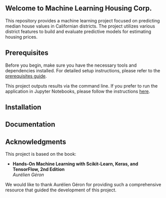 ## Welcome to Machine Learning Housing Corp.

This repository provides a machine learning project focused on predicting median house values in Californian districts. The project utilizes various district features to build and evaluate predictive models for estimating housing prices.

## Prerequisites

Before you begin, make sure you have the necessary tools and dependencies installed. For detailed setup instructions, please refer to the [prerequisites guide](docs/prerequisites.md).

This project outputs results via the command line. If you prefer to run the application in Jupyter Notebooks, please follow the instructions [here](docs/jupyter_notebooks.md).

## Installation

## Documentation

## Acknowledgments

This project is based on the book:

- **Hands-On Machine Learning with Scikit-Learn, Keras, and TensorFlow, 2nd Edition**  
  _Aurélien Géron_

We would like to thank Aurélien Géron for providing such a comprehensive resource that guided the development of this project.
